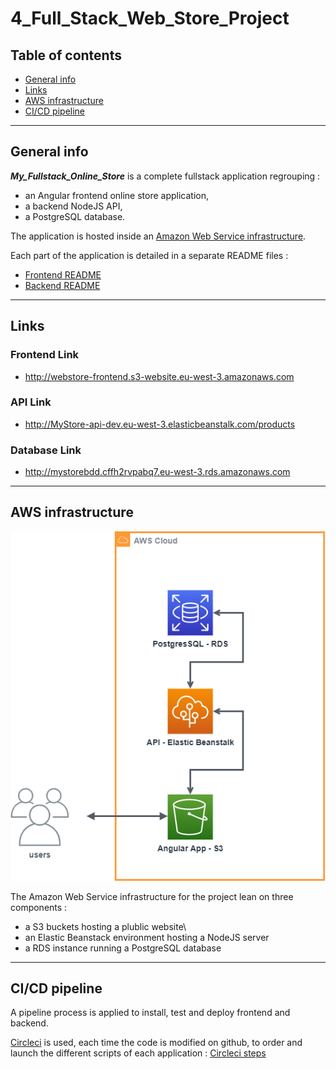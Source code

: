 # 4_Full_Stack_Web_Store_Project

## Table of contents

* [General info](#general-info)
* [Links](#links)
* [AWS infrastructure](#aws-infrastructure)
* [CI/CD pipeline](#ci-cd-pipeline)

---

## General info

***My_Fullstack_Online_Store*** is a complete fullstack application regrouping :
- an Angular frontend online store application, 
- a backend NodeJS API, 
- a PostgreSQL database.

The application is hosted inside an [Amazon Web Service infrastructure](#aws-infrastructure).

Each part of the application is detailed in a separate README files :
- [Frontend README](https://github.com/lgeorges1234/4_Full_Stack_Web_Store_Project/blob/main/4_MyStore_Frontend/README.md)
- [Backend README](https://github.com/lgeorges1234/4_Full_Stack_Web_Store_Project/blob/main/4_MyStore_Backend/README.md)

---

## Links

### Frontend Link
- http://webstore-frontend.s3-website.eu-west-3.amazonaws.com

### API Link
- http://MyStore-api-dev.eu-west-3.elasticbeanstalk.com/products

### Database Link
- http://mystorebdd.cffh2rvpabq7.eu-west-3.rds.amazonaws.com

---

## AWS infrastructure

![AWS infrastructure](https://github.com/lgeorges1234/4_Full_Stack_Web_Store_Project/blob/main/docs/diagrams/aws.png)

The Amazon Web Service infrastructure for the project lean on three components :
- a S3 buckets hosting a plublic website\
- an Elastic Beanstack environment hosting a NodeJS server
- a RDS instance running a PostgreSQL database

---

## CI/CD pipeline

A pipeline process is applied to install, test and deploy frontend and backend. 

[Circleci](https://circleci.com/) is used, each time the code is modified on github, to order and launch the different scripts of each application : [Circleci steps](https://github.com/lgeorges1234/4_Full_Stack_Web_Store_Project/blob/main/docs/Cicrcleci.md)


